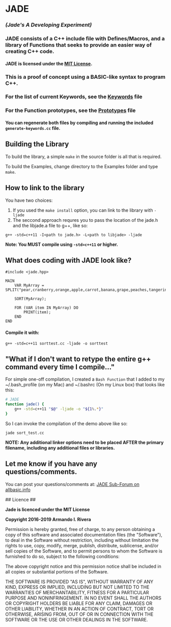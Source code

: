 # JADE

### *(Jade's A Developing Experiment)*

### JADE consists of a C++ include file with Defines/Macros, and a library of Functions that seeks to provide an easier way of creating C++ code.

#### JADE is licensed under the [MIT License](#license).


### This is a proof of concept using a BASIC-like syntax to program C++.

### For the list of current Keywords, see the [Keywords]() file

### For the Function prototypes, see the [Prototypes]() file

#### You can regenerate both files by compiling and running the included `generate-keywords.cc` file.

## Building the Library


To build the library, a simple `make` in the source folder is all that is required.

To build the Examples, change directory to the Examples folder and type `make`.

## How to link to the library
You have two choices:

1. If you used the `make install` option, you can link to the library with `-ljade`
2. The seccond approach requres you to pass the location of the jade.h and the libjade.a file to g++, like so:

`g++ -std=c++11 -I<path to jade.h> -L<path to libjade> -ljade`

**Note:  You MUST compile using `-std=c++11` or higher.**

## What does coding with JADE look like?

```
#include <jade.hpp>

MAIN
    VAR MyArray = SPLIT("pear,cranberry,orange,apple,carrot,banana,grape,peaches,tangerines",",");

    SORT(MyArray);

    FOR (VAR item IN MyArray) DO 
        PRINT(item);
    END
END
```

#### Compile it with:
`g++ -std=c++11 sorttest.cc -ljade -o sorttest`

## "What if I don't want to retype the entire g++ command every time I compile..."
For simple one-off compilation, I created a `Bash Function` that I added to my ~/.bash_profile (on my Mac) and ~/.bashrc (On my Linux box) that looks like this:

```bash
# JADE
function jade() { 
    g++ -std=c++11 "$@" -ljade -o "${1%.*}"
}
```

So I can invoke the compilation of the demo above like so:

`jade sort_test.cc`

**NOTE:  Any additional linker options need to be placed AFTER the primary filename, including any additional files or libraries.**

## Let me know if you have any questions/comments.

You can post your questions/comments at: [JADE Sub-Forum on allbasic.info](https://www.allbasic.info/forum/index.php?board=22.0)

<a name="licence">
## Licence ##
</a>

**Jade is licenced under the MIT License**

**Copyright 2016-2019 Armando I. Rivera**

Permission is hereby granted, free of charge, to any person obtaining a copy of this software and associated documentation files (the "Software"), to deal in the Software without restriction, including without limitation the rights to use, copy, modify, merge, publish, distribute, sublicense, and/or sell copies of the Software, and to permit persons to whom the Software is furnished to do so, subject to the following conditions:

The above copyright notice and this permission notice shall be included in all copies or substantial portions of the Software.

THE SOFTWARE IS PROVIDED "AS IS", WITHOUT WARRANTY OF ANY KIND, EXPRESS OR IMPLIED, INCLUDING BUT NOT LIMITED TO THE WARRANTIES OF MERCHANTABILITY, FITNESS FOR A PARTICULAR PURPOSE AND NONINFRINGEMENT. IN NO EVENT SHALL THE AUTHORS OR COPYRIGHT HOLDERS BE LIABLE FOR ANY CLAIM, DAMAGES OR OTHER LIABILITY, WHETHER IN AN ACTION OF CONTRACT, TORT OR OTHERWISE, ARISING FROM, OUT OF OR IN CONNECTION WITH THE SOFTWARE OR THE USE OR OTHER DEALINGS IN THE SOFTWARE.







